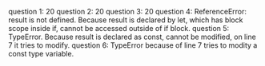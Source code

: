 question 1: 20
question 2: 20
question 3: 20
question 4: ReferenceError: result is not defined. Because result is declared by let, which has block scope inside if, cannot be accessed outside of if block.
question 5: TypeError. Because result is declared as const, cannot be modified, on line 7 it tries to modify.
question 6: TypeError because of line 7 tries to modity a const type variable. 
